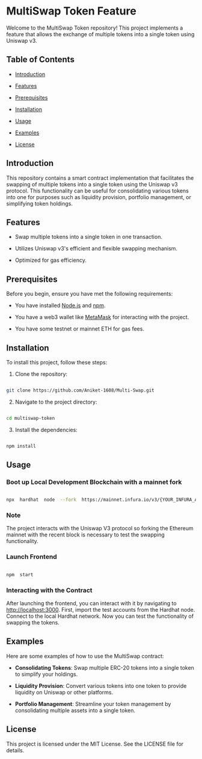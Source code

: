 
  

# MultiSwap Token Feature

  

Welcome to the MultiSwap Token repository! This project implements a feature that allows the exchange of multiple tokens into a single token using Uniswap v3.

  

## Table of Contents

  

- [Introduction](#introduction)

- [Features](#features)

- [Prerequisites](#prerequisites)

- [Installation](#installation)

- [Usage](#usage)

- [Examples](#examples)

- [License](#license)

  
  

## Introduction

  

This repository contains a smart contract implementation that facilitates the swapping of multiple tokens into a single token using the Uniswap v3 protocol. This functionality can be useful for consolidating various tokens into one for purposes such as liquidity provision, portfolio management, or simplifying token holdings.

  

## Features

  

- Swap multiple tokens into a single token in one transaction.

- Utilizes Uniswap v3's efficient and flexible swapping mechanism.

- Optimized for gas efficiency.

  

## Prerequisites

  

Before you begin, ensure you have met the following requirements:

  

- You have installed [Node.js](https://nodejs.org/) and [npm](https://www.npmjs.com/).

- You have a web3 wallet like [MetaMask](https://metamask.io/) for interacting with the project.

- You have some testnet or mainnet ETH for gas fees.

  

## Installation

  

To install this project, follow these steps:

  

1. Clone the repository:

```bash

git clone https://github.com/Aniket-1608/Multi-Swap.git

```

  

2. Navigate to the project directory:

```bash

cd multiswap-token

```

  

3. Install the dependencies:

```bash

npm install

```

  

## Usage

  

### Boot up Local Development Blockchain with a mainnet fork

  

```bash

npx  hardhat  node  --fork  https://mainnet.infura.io/v3/{YOUR_INFURA_API_KEY}  --fork-block-number  20353402

```
### Note
The project interacts with the Uniswap V3 protocol so forking the Ethereum mainnet with the recent block is necessary to test the swapping functionality.
### Launch Frontend

  

```bash

npm  start

```

  

### Interacting with the Contract

  

After launching the frontend, you can interact with it by navigating to [http://localhost:3000](http://localhost:3000). First, import the test accounts from the Hardhat node. Connect to the local Hardhat network. Now you can test the functionality of swapping the tokens.

  

## Examples

  

Here are some examples of how to use the MultiSwap contract:

  

-  **Consolidating Tokens**: Swap multiple ERC-20 tokens into a single token to simplify your holdings.

-  **Liquidity Provision**: Convert various tokens into one token to provide liquidity on Uniswap or other platforms.

-  **Portfolio Management**: Streamline your token management by consolidating multiple assets into a single token.

  

## License

  

This project is licensed under the MIT License. See the LICENSE file for details.